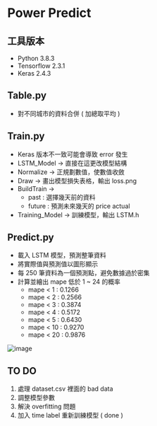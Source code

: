 # Power Predict

## 工具版本
* Python 3.8.3
* Tensorflow 2.3.1
* Keras 2.4.3

## Table.py
* 對不同城市的資料合併 ( 加總取平均 )

## Train.py
* Keras 版本不一致可能會導致 error 發生
* LSTM_Model -> 直接在這更改模型結構
* Normalize -> 正規劃數值，使數值收斂
* Draw -> 畫出模型損失表格，輸出 loss.png
* BuildTrain -> 
  * past : 選擇幾天前的資料 
  * future : 預測未來幾天的 price actual
* Training_Model -> 訓練模型，輸出 LSTM.h

## Predict.py
* 載入 LSTM 模型，預測整筆資料
* 將實際值與預測值以圖形顯示
* 每 250 筆資料為一個預測點，避免數據過於密集
* 計算並繪出 mape 低於 1 ~ 24 的概率
  * mape < 1 : 0.1266
  * mape < 2 : 0.2566
  * mape < 3 : 0.3874
  * mape < 4 : 0.5172
  * mape < 5 : 0.6430
  * mape < 10 : 0.9270
  * mape < 20 : 0.9876

![image](https://github.com/zzzxxx00019/Power_Predicted/blob/main/CDF%20result.png)

## TO DO
1. 處理 dataset.csv 裡面的 bad data
2. 調整模型參數
3. 解決 overfitting 問題
4. 加入 time label 重新訓練模型 ( done )
